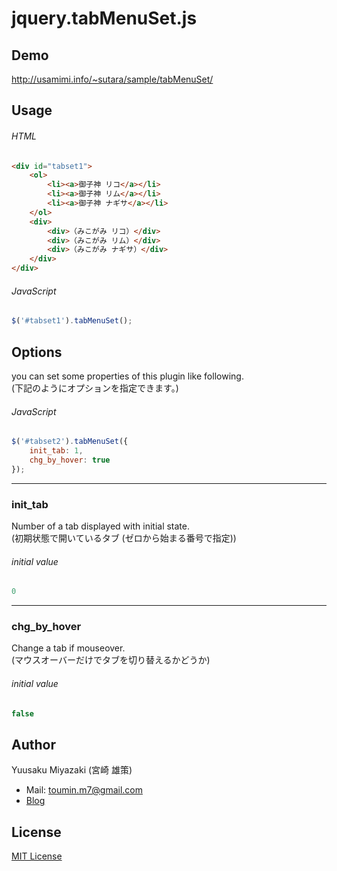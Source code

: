 # jquery.tabMenuSet.js

## Demo
http://usamimi.info/~sutara/sample/tabMenuSet/

## Usage

###### HTML
```html
<div id="tabset1">
	<ol>
		<li><a>御子神 リコ</a></li>
		<li><a>御子神 リム</a></li>
		<li><a>御子神 ナギサ</a></li>
	</ol>
	<div>
		<div>（みこがみ リコ）</div>
		<div>（みこがみ リム）</div>
		<div>（みこがみ ナギサ）</div>
	</div>
</div>
```
###### JavaScript
```javascript
$('#tabset1').tabMenuSet();
```

## Options

you can set some properties of this plugin like following.  
(下記のようにオプションを指定できます。)

###### JavaScript
```javascript
$('#tabset2').tabMenuSet({
	init_tab: 1,
	chg_by_hover: true
});
```

- - -
### init_tab
Number of a tab displayed with initial state.  
(初期状態で開いているタブ (ゼロから始まる番号で指定))

###### initial value
``` javascript
0
```
- - -
### chg_by_hover
Change a tab if mouseover.  
(マウスオーバーだけでタブを切り替えるかどうか)

###### initial value
``` javascript
false
```

## Author
Yuusaku Miyazaki (宮崎 雄策)

- Mail: toumin.m7@gmail.com
- [Blog](http://d.hatena.ne.jp/sutara_lumpur/20120424/1335269821)


## License
[MIT License](http://www.opensource.org/licenses/mit-license.php)
